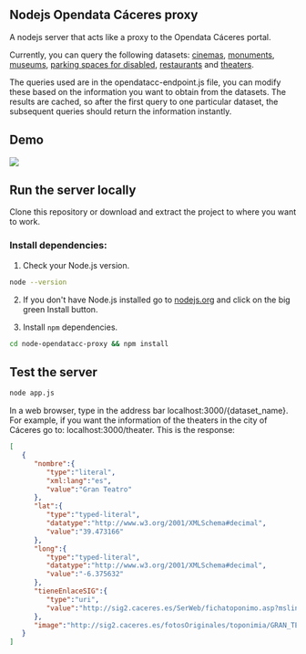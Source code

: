 ## Nodejs Opendata Cáceres proxy

A nodejs server that acts like a proxy to the Opendata Cáceres portal.

Currently, you can query the following datasets: [cinemas](opendata.caceres.es/dataset/cines-caceres), [monuments](http://opendata.caceres.es/dataset/monumentos-caceres), [museums](http://opendata.caceres.es/dataset/museos-caceres), [parking spaces for disabled](http://opendata.caceres.es/dataset/plazas-de-movilidad-reducida-caceres), [restaurants](http://opendata.caceres.es/dataset/restaurantes-caceres) and [theaters](http://opendata.caceres.es/dataset/teatros-caceres). 

The queries used are in the opendatacc-endpoint.js file, you can modify these based on the information you want to obtain from the datasets. The results are cached, so after the first query to one particular dataset, the subsequent queries should return the information instantly.

## Demo

![](https://lh3.googleusercontent.com/T7IAUdQGIh3UkETz9Ng4A3stH6H308kw-lBGxXl43k12jSm4RJi3WYAKWRU2rNYMOqf9Ov42l-MRH8_7-8TcTUYrKdmwMkqGbDMYoxMhyqchq8MZoIj-ndc2kOmeZ7DbJJHflumxOwxbC8JFor4B3tfMYx2rFRTIcgZ8UbYvocceQn8nA_cIQ_SkpIDvugUOiXUA4SxGhnXuJD0XZBH2-81jC7W5CJ5CG0Rt1sLktqRAp-3mg_vttBEe059O9Pjcgqw9zmGPZYGRo2BZWcVT9lLSF05sIdbudb-0O-jmKJZCZdanndeTKII5XmyL6B1az1v2ULwue5vfwcH64TpdkhSYykr9duix9vN13-cHfscmtvSxMEW6z8aOb-rVTcDieoynCZuLCFsKP3e1L7Z_qEkTXem9yz6RmAPN36aFPAxIZFg4w2xKyuHqtG_785jpIrZX3p3L60IJr-UUk5ovvlpB6xqavnhxcAMeAcPh1oTNtgh3d5v4_2-9hCoFUL3LGPGv7-S2NFb-Jcn_gR50maiNTT-BQI1OnD8IOVazSjV4w-fJEeMHvuHXpDzTysSJ1LBULgyWkiVOlsd0q_c3RqZFKYZV9jE=w297-h480-no)


## Run the server locally

Clone this repository or download and extract the project to where you want to work.

### Install dependencies:

1)  Check your Node.js version.

```sh
node --version
```

2)  If you don't have Node.js installed go to [nodejs.org](https://nodejs.org) and click on the big green Install button.

3)  Install `npm` dependencies.

```sh
cd node-opendatacc-proxy && npm install
```

## Test the server

```sh
node app.js
```

In a web browser, type in the address bar localhost:3000/{dataset_name}. For example, if you want the information of the theaters in the city of Cáceres go to: localhost:3000/theater. This is the response:

```json
[
   {
      "nombre":{
         "type":"literal",
         "xml:lang":"es",
         "value":"Gran Teatro"
      },
      "lat":{
         "type":"typed-literal",
         "datatype":"http://www.w3.org/2001/XMLSchema#decimal",
         "value":"39.473166"
      },
      "long":{
         "type":"typed-literal",
         "datatype":"http://www.w3.org/2001/XMLSchema#decimal",
         "value":"-6.375632"
      },
      "tieneEnlaceSIG":{
         "type":"uri",
         "value":"http://sig2.caceres.es/SerWeb/fichatoponimo.asp?mslink=2398"
      },
      "image":"http://sig2.caceres.es/fotosOriginales/toponimia/GRAN_TEATRO_01.jpg"
   }
]
```
